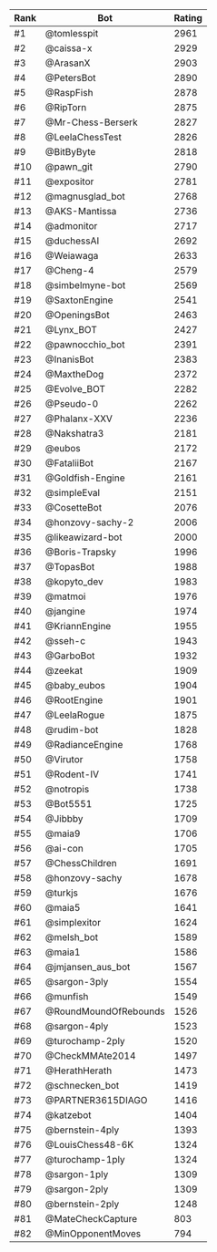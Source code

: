Rank|Bot|Rating
---|---|---
#1|@tomlesspit|2961
#2|@caissa-x|2929
#3|@ArasanX|2903
#4|@PetersBot|2890
#5|@RaspFish|2878
#6|@RipTorn|2875
#7|@Mr-Chess-Berserk|2827
#8|@LeelaChessTest|2826
#9|@BitByByte|2818
#10|@pawn_git|2790
#11|@expositor|2781
#12|@magnusglad_bot|2768
#13|@AKS-Mantissa|2736
#14|@admonitor|2717
#15|@duchessAI|2692
#16|@Weiawaga|2633
#17|@Cheng-4|2579
#18|@simbelmyne-bot|2569
#19|@SaxtonEngine|2541
#20|@OpeningsBot|2463
#21|@Lynx_BOT|2427
#22|@pawnocchio_bot|2391
#23|@InanisBot|2383
#24|@MaxtheDog|2372
#25|@Evolve_BOT|2282
#26|@Pseudo-0|2262
#27|@Phalanx-XXV|2236
#28|@Nakshatra3|2181
#29|@eubos|2172
#30|@FataliiBot|2167
#31|@Goldfish-Engine|2161
#32|@simpleEval|2151
#33|@CosetteBot|2076
#34|@honzovy-sachy-2|2006
#35|@likeawizard-bot|2000
#36|@Boris-Trapsky|1996
#37|@TopasBot|1988
#38|@kopyto_dev|1983
#39|@matmoi|1976
#40|@jangine|1974
#41|@KriannEngine|1955
#42|@sseh-c|1943
#43|@GarboBot|1932
#44|@zeekat|1909
#45|@baby_eubos|1904
#46|@RootEngine|1901
#47|@LeelaRogue|1875
#48|@rudim-bot|1828
#49|@RadianceEngine|1768
#50|@Virutor|1758
#51|@Rodent-IV|1741
#52|@notropis|1738
#53|@Bot5551|1725
#54|@Jibbby|1709
#55|@maia9|1706
#56|@ai-con|1705
#57|@ChessChildren|1691
#58|@honzovy-sachy|1678
#59|@turkjs|1676
#60|@maia5|1641
#61|@simplexitor|1624
#62|@melsh_bot|1589
#63|@maia1|1586
#64|@jmjansen_aus_bot|1567
#65|@sargon-3ply|1554
#66|@munfish|1549
#67|@RoundMoundOfRebounds|1526
#68|@sargon-4ply|1523
#69|@turochamp-2ply|1520
#70|@CheckMMAte2014|1497
#71|@HerathHerath|1473
#72|@schnecken_bot|1419
#73|@PARTNER3615DIAGO|1416
#74|@katzebot|1404
#75|@bernstein-4ply|1393
#76|@LouisChess48-6K|1324
#77|@turochamp-1ply|1324
#78|@sargon-1ply|1309
#79|@sargon-2ply|1309
#80|@bernstein-2ply|1248
#81|@MateCheckCapture|803
#82|@MinOpponentMoves|794
